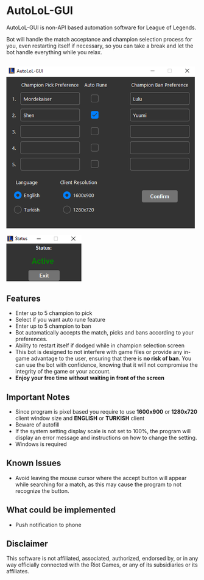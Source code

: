 # AutoLoL-GUI
AutoLoL-GUI is non-API based automation software for League of Legends.

Bot will handle the match acceptance and champion selection process for you, even restarting itself if necessary, so you can take a break and let the bot handle everything while you relax.
##
![Screenshot1](app1.png)

![Screenshot2](app2.png)
##

## Features
- Enter up to 5 champion to pick
- Select if you want auto rune feature
- Enter up to 5 champion to ban
- Bot automatically accepts the match, picks and bans according to your preferences.
- Ability to restart itself if dodged while in champion selection screen
- This bot is designed to not interfere with game files or provide any in-game advantage to the user, ensuring that there is **no risk of ban**. You can use the bot with confidence, knowing that it will not compromise the integrity of the game or your account.
- **Enjoy your free time without waiting in front of the screen**


## Important Notes
- Since program is pixel based you require to use **1600x900** or **1280x720** client window size and **ENGLISH** or **TURKISH** client
- Beware of autofill
- If the system setting display scale is not set to 100%, the program will display an error message and instructions on how to change the setting.
- Windows is required

## Known Issues
- Avoid leaving the mouse cursor where the accept button will appear while searching for a match, as this may cause the program to not recognize the button.

## What could be implemented
- Push notification to phone

## Disclaimer
This software is not affiliated, associated, authorized, endorsed by, or in any way officially connected with the Riot Games, or any of its subsidiaries or its affiliates.
